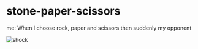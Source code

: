 # stone-paper-scissors

me: When I choose rock, paper and scissors then suddenly my opponent

![shock](https://user-images.githubusercontent.com/79017098/118488157-1481c580-b739-11eb-8c2f-094f46e509b3.gif)                                                                                                                                              




